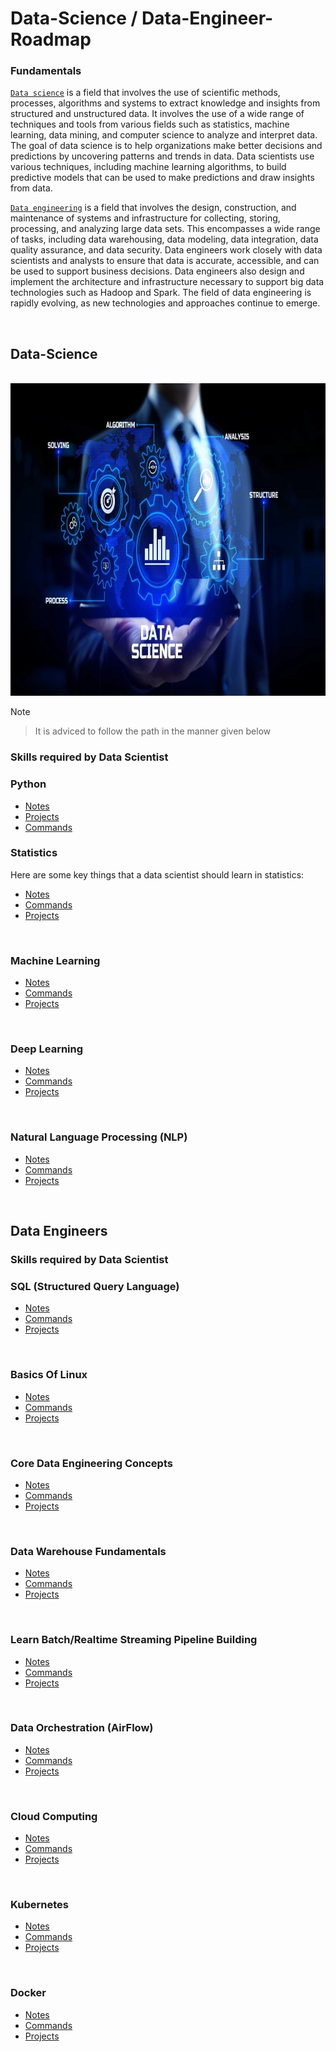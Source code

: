 # Data-Science / Data-Engineer-Roadmap



### Fundamentals

[`Data science`](https://yashdev9274.github.io/Data-Scientist-Roadmap-main/#/?id=data-science) is a field that involves the use of scientific methods, processes, algorithms and systems to extract knowledge and insights from structured and unstructured data. It involves the use of a wide range of techniques and tools from various fields such as statistics, machine learning, data mining, and computer science to analyze and interpret data. The goal of data science is to help organizations make better decisions and predictions by uncovering patterns and trends in data. Data scientists use various techniques, including machine learning algorithms, to build predictive models that can be used to make predictions and draw insights from data.

[`Data engineering`](https://yashdev9274.github.io/Data-Scientist-Roadmap-main/#/?id=data-science) is a field that involves the design, construction, and maintenance of systems and infrastructure for collecting, storing, processing, and analyzing large data sets. This encompasses a wide range of tasks, including data warehousing, data modeling, data integration, data quality assurance, and data security. Data engineers work closely with data scientists and analysts to ensure that data is accurate, accessible, and can be used to support business decisions. Data engineers also design and implement the architecture and infrastructure necessary to support big data technologies such as Hadoop and Spark. The field of data engineering is rapidly evolving, as new technologies and approaches continue to emerge.

<br>

## Data-Science 

<br>
<img align="centre" src="Asset\DATA SCIENCE MODEL.jpg" height="500" alt="Why"> 
<br>

Note
> It is adviced to follow the path in the manner given below

### Skills required by Data Scientist

### Python 

- [Notes](DataScience/Python/README.md)
- [Projects](DataScience/Python/README.md)
- [Commands](DataScience/Python/README.md)


### Statistics

Here are some key things that a data scientist should learn in statistics:

<!-- 1. Probability: Probability is the study of random events, and is an essential part of statistics. A data scientist should understand basic concepts such as probability distributions, Bayes' theorem, and random variables. -->

- [Notes](DataScience/Statistics/README.md)
- [Commands](DataScience/Statistics/README.md)
- [Projects](DataScience/Statistics/README.md)


<br>

### Machine Learning

- [Notes](DataScience/MachineLearning/)
- [Commands](DataScience/MachineLearning/README.md)
- [Projects](DataScience/MachineLearning/ML_Projects/)

<br>

### Deep Learning

- [Notes](DataScience/DeepLearning/README.md)
- [Commands](DataScience/DeepLearning/README.md)
- [Projects](DataScience/DeepLearning/README.md)

<br>

### Natural Language Processing (NLP)  

- [Notes](DataScience/NLP/README.md)
- [Commands](DataScience/NLP/README.md)
- [Projects](DataScience/NLP/README.md)

<br>

## Data Engineers

### Skills required by Data Scientist


### SQL (Structured Query Language)

- [Notes](DataScience/SQL/README.md)
- [Commands](DataScience/SQL/README.md)
- [Projects](DataScience/SQL/README.md)

<br>

### Basics Of Linux

- [Notes](DataScience/Linux/README.md)
- [Commands](DataScience/Linux/README.md)
- [Projects](DataScience/Linux/README.md)


<br>

### Core Data Engineering Concepts

- [Notes](DataScience/Statistics/Overview.md)
- [Commands](DataScience/Statistics/Overview.md)
- [Projects](DataScience/Statistics/Overview.md)


<br>

### Data Warehouse Fundamentals

- [Notes](DataScience/DataWarehouse/Overview.md)
- [Commands](DataScience/DataWarehouse/Overview.md)
- [Projects](DataScience/DataWarehouse/Overview.md)


<br>

### Learn Batch/Realtime Streaming Pipeline Building

- [Notes](https://github.com/yashdev9274/Data-Scientist-Roadmap/blob/main/Data-Science%20/SQL/Overview.md)
- [Commands](https://github.com/yashdev9274/Data-Scientist-Roadmap/blob/main/Data-Science%20/SQL/Overview.md)
- [Projects](https://github.com/yashdev9274/Data-Scientist-Roadmap/blob/main/Data-Science%20/SQL/Overview.md)


<br>

### Data Orchestration (AirFlow)

- [Notes](https://github.com/yashdev9274/Data-Scientist-Roadmap/blob/main/Data-Science%20/SQL/Overview.md)
- [Commands](https://github.com/yashdev9274/Data-Scientist-Roadmap/blob/main/Data-Science%20/SQL/Overview.md)
- [Projects](https://github.com/yashdev9274/Data-Scientist-Roadmap/blob/main/Data-Science%20/SQL/Overview.md)


<br>

### Cloud Computing

- [Notes](https://github.com/yashdev9274/Data-Scientist-Roadmap/blob/main/Data-Science%20/SQL/Overview.md)
- [Commands](https://github.com/yashdev9274/Data-Scientist-Roadmap/blob/main/Data-Science%20/SQL/Overview.md)
- [Projects](https://github.com/yashdev9274/Data-Scientist-Roadmap/blob/main/Data-Science%20/SQL/Overview.md)


<br>

### Kubernetes

- [Notes](DataScience/Kubernetes/README.md)
- [Commands](DataScience/Kubernetes/README.md)
- [Projects](DataScience/Kubernetes/README.md)


<br>

### Docker

- [Notes](DataScience/Docker/README.md)
- [Commands](DataScience/Docker/README.md)
- [Projects](DataScience/Docker/README.md)


<br>

<!-- ### Data Ingestion
<br>

### Data Munging
<br>

### Tool Box

<br> -->


